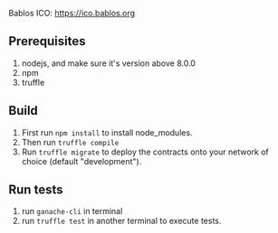 Bablos ICO: https://ico.bablos.org

## Prerequisites
1. nodejs, and make sure it's version above 8.0.0
2. npm
3. truffle

## Build
1. First run `npm install` to install node_modules.
2. Then run `truffle compile`
3. Run `truffle migrate` to deploy the contracts onto your network of choice (default "development").

## Run tests
1. run `ganache-cli` in terminal
2. run `truffle test` in another terminal to execute tests.
